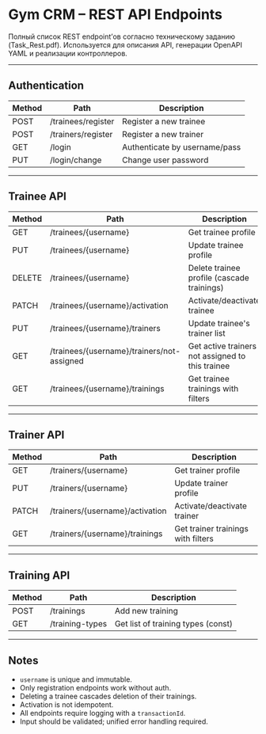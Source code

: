 # Gym CRM – REST API Endpoints

Полный список REST endpoint’ов согласно техническому заданию (Task_Rest.pdf). Используется для описания API, генерации OpenAPI YAML и реализации контроллеров.

---

##  Authentication

| Method | Path               | Description                     |
|--------|--------------------|---------------------------------|
| POST   | /trainees/register | Register a new trainee          |
| POST   | /trainers/register | Register a new trainer          |
| GET    | /login             | Authenticate by username/pass   |
| PUT    | /login/change      | Change user password            |

---

## Trainee API

| Method | Path                                                   | Description                                         |
|--------|--------------------------------------------------------|-----------------------------------------------------|
| GET    | /trainees/{username}                                   | Get trainee profile                                 |
| PUT    | /trainees/{username}                                   | Update trainee profile                              |
| DELETE | /trainees/{username}                                   | Delete trainee profile (cascade trainings)          |
| PATCH  | /trainees/{username}/activation                        | Activate/deactivate trainee                         |
| PUT    | /trainees/{username}/trainers                          | Update trainee's trainer list                       |
| GET    | /trainees/{username}/trainers/not-assigned             | Get active trainers not assigned to this trainee    |
| GET    | /trainees/{username}/trainings                         | Get trainee trainings with filters                  |

---

##  Trainer API

| Method | Path                                                   | Description                                         |
|--------|--------------------------------------------------------|-----------------------------------------------------|
| GET    | /trainers/{username}                                   | Get trainer profile                                 |
| PUT    | /trainers/{username}                                   | Update trainer profile                              |
| PATCH  | /trainers/{username}/activation                        | Activate/deactivate trainer                         |
| GET    | /trainers/{username}/trainings                         | Get trainer trainings with filters                  |

---

##  Training API

| Method | Path              | Description                        |
|--------|-------------------|------------------------------------|
| POST   | /trainings        | Add new training                   |
| GET    | /training-types   | Get list of training types (const) |

---

## Notes

- `username` is unique and immutable.
- Only registration endpoints work without auth.
- Deleting a trainee cascades deletion of their trainings.
- Activation is not idempotent.
- All endpoints require logging with a `transactionId`.
- Input should be validated; unified error handling required.